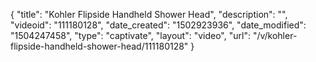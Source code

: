 {
    "title": "Kohler Flipside Handheld Shower Head",
    "description": "",
    "videoid": "111180128",
    "date_created": "1502923936",
    "date_modified": "1504247458",
    "type": "captivate",
    "layout": "video",
    "url": "\/v\/kohler-flipside-handheld-shower-head\/111180128"
}
